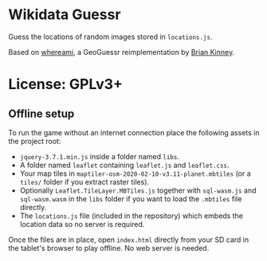 Wikidata Guessr
===============

Guess the locations of random images stored in `locations.js`.

Based on [whereami](https://github.com/webdevbrian/whereami), a GeoGuessr reimplementation by [Brian Kinney](http://www.thebriankinney.com/).

License: GPLv3+
===============

Offline setup
-------------

To run the game without an internet connection place the following assets in the
project root:

* `jquery-3.7.1.min.js` inside a folder named `libs`.
* A folder named `leaflet` containing `leaflet.js` and `leaflet.css`.
* Your map tiles in `maptiler-osm-2020-02-10-v3.11-planet.mbtiles` (or a
  `tiles/` folder if you extract raster tiles).
* Optionally `Leaflet.TileLayer.MBTiles.js` together with `sql-wasm.js` and
  `sql-wasm.wasm` in the `libs` folder if you want to load the `.mbtiles` file
  directly.
* The `locations.js` file (included in the repository) which embeds the
  location data so no server is required.

Once the files are in place, open `index.html` directly from your SD card in the
tablet's browser to play offline. No web server is needed.
